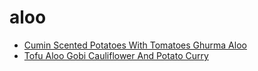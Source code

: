 # aloo

 * [Cumin Scented Potatoes With Tomatoes Ghurma Aloo](index/c/cumin-scented-potatoes-with-tomatoes-ghurma-aloo.json)
 * [Tofu Aloo Gobi Cauliflower And Potato Curry](index/t/tofu-aloo-gobi-cauliflower-and-potato-curry-368471.json)
